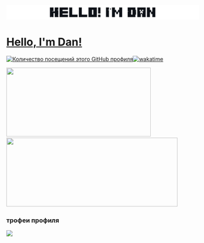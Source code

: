 <a href="https://github.com/mrezeryt"><img src="assets/images/hellonew.png"></img>
# Hello, I'm Dan!
<a href="https://github.com/mrezeryt"><img src="https://komarev.com/ghpvc/?username=MrEzerYT&label=просмотры+профиля" alt="Количество посещений этого GitHub профиля"></img></a>[![wakatime](https://wakatime.com/badge/user/767dab1f-3bfb-423d-bbf9-cc78e2a9b345.svg)](https://wakatime.com/@767dab1f-3bfb-423d-bbf9-cc78e2a9b345)
</a>
<div>
  <img height="180em" width="378em" src="https://github-readme-stats.vercel.app/api?username=mrezeryt&count_private=true&show_icons=true&theme=github_dark"/>
  <img height="180em" width="448em" src="https://github-readme-stats.vercel.app/api/top-langs/?username=mrezeryt&langs_count=6&layout=compact&theme=github_dark"/>
</div>

### трофеи профиля
<img src="https://github-profile-trophy.vercel.app/?username=mrezeryt&column=3&theme=onedark"/>
